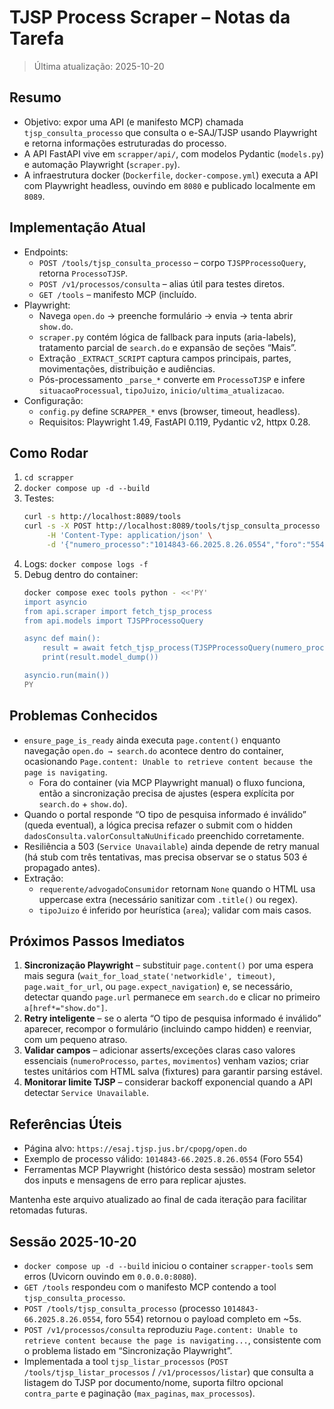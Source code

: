 # TJSP Process Scraper – Notas da Tarefa

> Última atualização: <!--DATE-->2025-10-20<!--/DATE-->

## Resumo
- Objetivo: expor uma API (e manifesto MCP) chamada `tjsp_consulta_processo` que consulta o e-SAJ/TJSP usando Playwright e retorna informações estruturadas do processo.
- A API FastAPI vive em `scrapper/api/`, com modelos Pydantic (`models.py`) e automação Playwright (`scraper.py`).
- A infraestrutura docker (`Dockerfile`, `docker-compose.yml`) executa a API com Playwright headless, ouvindo em `8080` e publicado localmente em `8089`.

## Implementação Atual
- Endpoints:
  - `POST /tools/tjsp_consulta_processo` – corpo `TJSPProcessoQuery`, retorna `ProcessoTJSP`.
  - `POST /v1/processos/consulta` – alias útil para testes diretos.
  - `GET /tools` – manifesto MCP (incluído.
- Playwright:
  - Navega `open.do` → preenche formulário → envia → tenta abrir `show.do`.
  - `scraper.py` contém lógica de fallback para inputs (aria-labels), tratamento parcial de `search.do` e expansão de seções “Mais”.
  - Extração `_EXTRACT_SCRIPT` captura campos principais, partes, movimentações, distribuição e audiências.
  - Pós-processamento `_parse_*` converte em `ProcessoTJSP` e infere `situacaoProcessual`, `tipoJuizo`, `inicio/ultima_atualizacao`.
- Configuração:
  - `config.py` define `SCRAPPER_*` envs (browser, timeout, headless).
  - Requisitos: Playwright 1.49, FastAPI 0.119, Pydantic v2, httpx 0.28.

## Como Rodar
1. `cd scrapper`
2. `docker compose up -d --build`
3. Testes:
   ```bash
   curl -s http://localhost:8089/tools
   curl -s -X POST http://localhost:8089/tools/tjsp_consulta_processo \
        -H 'Content-Type: application/json' \
        -d '{"numero_processo":"1014843-66.2025.8.26.0554","foro":"554"}'
   ```
4. Logs: `docker compose logs -f`
5. Debug dentro do container:
   ```bash
   docker compose exec tools python - <<'PY'
   import asyncio
   from api.scraper import fetch_tjsp_process
   from api.models import TJSPProcessoQuery

   async def main():
       result = await fetch_tjsp_process(TJSPProcessoQuery(numero_processo="1014843-66.2025.8.26.0554", foro="554"))
       print(result.model_dump())

   asyncio.run(main())
   PY
   ```

## Problemas Conhecidos
- `ensure_page_is_ready` ainda executa `page.content()` enquanto navegação `open.do → search.do` acontece dentro do container, ocasionando `Page.content: Unable to retrieve content because the page is navigating`.
  - Fora do container (via MCP Playwright manual) o fluxo funciona, então a sincronização precisa de ajustes (espera explícita por `search.do` + `show.do`).
- Quando o portal responde “O tipo de pesquisa informado é inválido” (queda eventual), a lógica precisa refazer o submit com o hidden `dadosConsulta.valorConsultaNuUnificado` preenchido corretamente.
- Resiliência a 503 (`Service Unavailable`) ainda depende de retry manual (há stub com três tentativas, mas precisa observar se o status 503 é propagado antes).
- Extração:
  - `requerente/advogadoConsumidor` retornam `None` quando o HTML usa uppercase extra (necessário sanitizar com `.title()` ou regex).
  - `tipoJuizo` é inferido por heurística (`area`); validar com mais casos.

## Próximos Passos Imediatos
1. **Sincronização Playwright** – substituir `page.content()` por uma espera mais segura (`wait_for_load_state('networkidle', timeout)`, `page.wait_for_url`, ou `page.expect_navigation`) e, se necessário, detectar quando `page.url` permanece em `search.do` e clicar no primeiro `a[href*="show.do"]`.
2. **Retry inteligente** – se o alerta “O tipo de pesquisa informado é inválido” aparecer, recompor o formulário (incluindo campo hidden) e reenviar, com um pequeno atraso.
3. **Validar campos** – adicionar asserts/exceções claras caso valores essenciais (`numeroProcesso`, `partes`, `movimentos`) venham vazios; criar testes unitários com HTML salva (fixtures) para garantir parsing estável.
4. **Monitorar limite TJSP** – considerar backoff exponencial quando a API detectar `Service Unavailable`.

## Referências Úteis
- Página alvo: `https://esaj.tjsp.jus.br/cpopg/open.do`
- Exemplo de processo válido: `1014843-66.2025.8.26.0554` (Foro 554)
- Ferramentas MCP Playwright (histórico desta sessão) mostram seletor dos inputs e mensagens de erro para replicar ajustes.

Mantenha este arquivo atualizado ao final de cada iteração para facilitar retomadas futuras.

## Sessão 2025-10-20
- `docker compose up -d --build` iniciou o container `scrapper-tools` sem erros (Uvicorn ouvindo em `0.0.0.0:8080`).
- `GET /tools` respondeu com o manifesto MCP contendo a tool `tjsp_consulta_processo`.
- `POST /tools/tjsp_consulta_processo` (processo `1014843-66.2025.8.26.0554`, foro 554) retornou o payload completo em ~5s.
- `POST /v1/processos/consulta` reproduziu `Page.content: Unable to retrieve content because the page is navigating...`, consistente com o problema listado em “Sincronização Playwright”.
- Implementada a tool `tjsp_listar_processos` (`POST /tools/tjsp_listar_processos` / `/v1/processos/listar`) que consulta a listagem do TJSP por documento/nome, suporta filtro opcional `contra_parte` e paginação (`max_paginas`, `max_processos`).
